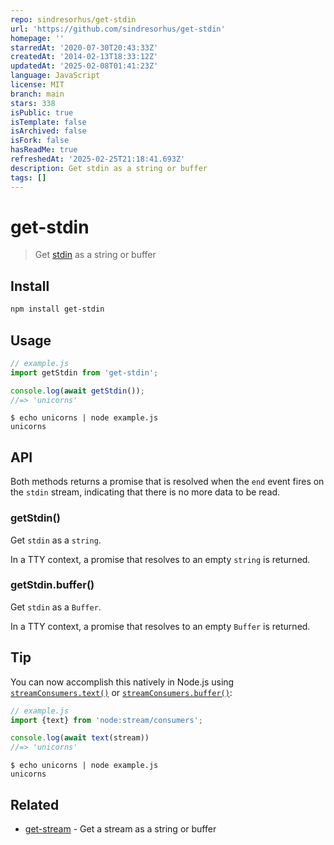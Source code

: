 ```yaml
---
repo: sindresorhus/get-stdin
url: 'https://github.com/sindresorhus/get-stdin'
homepage: ''
starredAt: '2020-07-30T20:43:33Z'
createdAt: '2014-02-13T18:33:12Z'
updatedAt: '2025-02-08T01:41:23Z'
language: JavaScript
license: MIT
branch: main
stars: 338
isPublic: true
isTemplate: false
isArchived: false
isFork: false
hasReadMe: true
refreshedAt: '2025-02-25T21:18:41.693Z'
description: Get stdin as a string or buffer
tags: []
---
```


# get-stdin

> Get [stdin](https://nodejs.org/api/process.html#process_process_stdin) as a string or buffer

## Install

```sh
npm install get-stdin
```

## Usage

```js
// example.js
import getStdin from 'get-stdin';

console.log(await getStdin());
//=> 'unicorns'
```

```
$ echo unicorns | node example.js
unicorns
```

## API

Both methods returns a promise that is resolved when the `end` event fires on the `stdin` stream, indicating that there is no more data to be read.

### getStdin()

Get `stdin` as a `string`.

In a TTY context, a promise that resolves to an empty `string` is returned.

### getStdin.buffer()

Get `stdin` as a `Buffer`.

In a TTY context, a promise that resolves to an empty `Buffer` is returned.

## Tip

You can now accomplish this natively in Node.js using [`streamConsumers.text()`](https://nodejs.org/api/webstreams.html#streamconsumerstextstream) or [`streamConsumers.buffer()`](https://nodejs.org/api/webstreams.html#streamconsumersbufferstream):

```js
// example.js
import {text} from 'node:stream/consumers';

console.log(await text(stream))
//=> 'unicorns'
````

```
$ echo unicorns | node example.js
unicorns
```

## Related

- [get-stream](https://github.com/sindresorhus/get-stream) - Get a stream as a string or buffer
